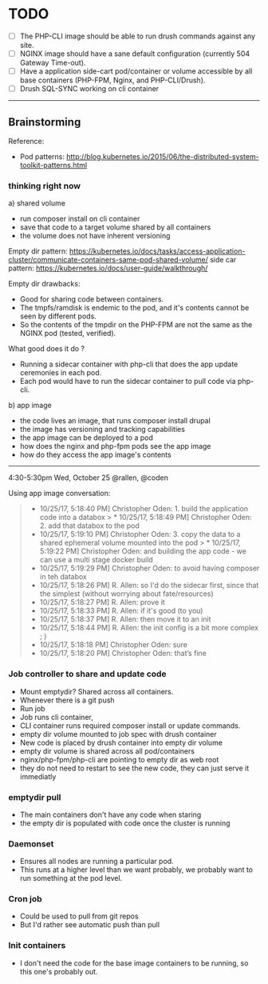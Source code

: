 TODO
====

- [ ] The PHP-CLI image should be able to run drush commands against any site.
- [ ] NGINX image should have a sane default configuration (currently 504
      Gateway Time-out).
- [ ] Have a application side-cart pod/container or volume accessible by all
      base containers (PHP-FPM, Nginx, and PHP-CLI/Drush).
- [ ] Drush SQL-SYNC working on cli container

---

## Brainstorming

Reference:

- Pod patterns: http://blog.kubernetes.io/2015/06/the-distributed-system-toolkit-patterns.html

### thinking right now

a) shared volume

- run composer install on cli container
- save that code to a target volume shared by all containers
- the volume does not have inherent versioning

Empty dir pattern:
https://kubernetes.io/docs/tasks/access-application-cluster/communicate-containers-same-pod-shared-volume/
side car pattern: https://kubernetes.io/docs/user-guide/walkthrough/

Empty dir drawbacks:

- Good for sharing code between containers.
- The tmpfs/ramdisk is endemic to the pod, and it's contents cannot be seen by
  different pods.
- So the contents of the tmpdir on the PHP-FPM are not the same as the NGINX pod
  (tested, verified).

What good does it do ?

- Running a sidecar container with php-cli that does the app update ceremonies
  in each pod.
- Each pod would have to run the sidecar container to pull code via php-cli.

b) app image

- the code lives an image, that runs composer install drupal
- the image has versioning and tracking capabilities
- the app image can be deployed to a pod
- how does the nginx and php-fpm pods see the app image
- how do they access the app image's contents

---

4:30-5:30pm Wed, October 25 @rallen, @coden

Using app image conversation:

> * 10/25/17, 5:18:40 PM] Christopher Oden: 1. build the application code into a
databox > * 10/25/17, 5:18:49 PM] Christopher Oden: 2. add that databox to the pod
> * 10/25/17, 5:19:10 PM] Christopher Oden: 3. copy the data to a shared ephemeral
volume mounted into the pod > * 10/25/17, 5:19:22 PM] Christopher Oden: and
building the app code - we can use a multi stage docker build
> * 10/25/17, 5:19:29 PM] Christopher Oden: to avoid having composer in teh
databox
> * 10/25/17, 5:18:26 PM] R. Allen: so I'd do the sidecar first, since that the simplest (without worrying about fate/resources)
> * 10/25/17, 5:18:27 PM] R. Allen: prove it
> * 10/25/17, 5:18:33 PM] R. Allen: if it's good (to you)
> * 10/25/17, 5:18:37 PM] R. Allen: then move it to an init
> * 10/25/17, 5:18:44 PM] R. Allen: the init config is a bit more complex ; )
> * 10/25/17, 5:18:18 PM] Christopher Oden: sure
> * 10/25/17, 5:18:20 PM] Christopher Oden: that’s fine

### Job controller to share and update code

- Mount emptydir? Shared across all containers.
- Whenever there is a git push
- Run job
- Job runs cli container,
- CLI container runs required composer install or update commands.
- empty dir volume mounted to job spec with drush container
- New code is placed by drush container into empty dir volume
- empty dir volume is shared across all pod/containers
- nginx/php-fpm/php-cli are pointing to empty dir as web root
- they do not need to restart to see the new code, they can just serve it immediatly

### emptydir pull

- The main containers don't have any code when staring
- the empty dir is populated with code once the cluster is running

### Daemonset

- Ensures all nodes are running a particular pod.
- This runs at a higher level than we want probably, we probably want to run
  something at the pod level.

### Cron job

- Could be used to pull from git repos
- But I'd rather see automatic push than pull

### Init containers

- I don't need the code for the base image containers to be running, so this
  one's probably out.
